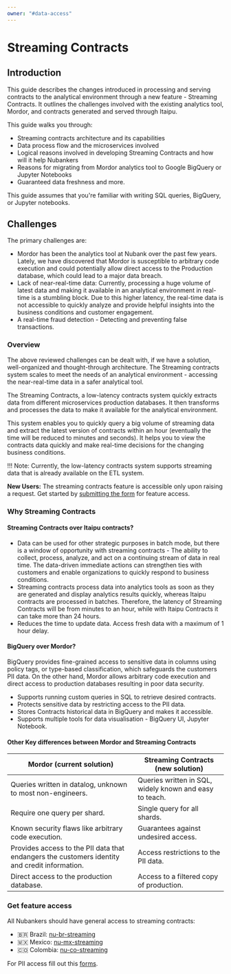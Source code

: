 ```yaml
---
owner: "#data-access"
---
```


<!-- markdownlint-disable MD026-->

# Streaming Contracts

## Introduction

This guide describes the changes introduced in processing and serving contracts to the analytical environment through a new feature - Streaming Contracts. It outlines the challenges involved with the existing analytics tool, Mordor, and contracts generated and served through Itaipu.

This guide walks you through:

- Streaming contracts architecture and its capabilities
- Data process flow and the microservices involved
- Logical reasons involved in developing Streaming Contracts and how will it help Nubankers
- Reasons for migrating from Mordor analytics tool to Google BigQuery or Jupyter Notebooks
- Guaranteed data freshness and more.

This guide assumes that you're familiar with writing SQL queries, BigQuery, or Jupyter notebooks.

## Challenges

The primary challenges are:

- Mordor has been the analytics tool at Nubank over the past few years. Lately, we have discovered that Mordor is susceptible to arbitrary code execution and could potentially allow direct access to the Production database, which could lead to a major data breach.
- Lack of near-real-time data: Currently, processing a huge volume of latest data and making it available in an analytical environment in real-time is a stumbling block. Due to this higher latency, the real-time data is not accessible to quickly analyze and provide helpful insights into the business conditions and customer engagement.
- A real-time fraud detection - Detecting and preventing false transactions.

### Overview

The above reviewed challenges can be dealt with, if we have a solution, well-organized and thought-through architecture. The Streaming contracts system scales to meet the needs of an analytical environment - accessing the near-real-time data in a safer analytical tool.

The Streaming Contracts, a low-latency contracts system quickly extracts data from different microservices production databases. It then transforms and processes the data to make it available for the analytical environment.

This system enables you to quickly query a big volume of streaming data and extract the latest version of contracts within an hour (eventually the time will be reduced to minutes and seconds). It helps you to view the contracts data quickly and make real-time decisions for the changing business conditions.

!!! Note: Currently, the low-latency contracts system supports streaming data that is already available on the ETL system.

**New Users:** The streaming contracts feature is accessible only upon raising a request. Get started by [submitting the form](https://forms.gle/isYrmebwiWzFvUkK6) for feature access.

### Why Streaming Contracts

#### Streaming Contracts over Itaipu contracts?

- Data can be used for other strategic purposes in batch mode, but there is a window of opportunity with streaming contracts - The ability to collect, process, analyze, and act on a continuing stream of data in real time. The data-driven immediate actions can strengthen ties with customers and enable organizations to quickly respond to business conditions.
- Streaming contracts process data into analytics tools as soon as they are generated and display analytics results quickly, whereas Itaipu contracts are processed in batches. Therefore, the latency of Streaming Contracts will be from minutes to an hour, while with Itaipu Contracts it can take more than 24 hours.
- Reduces the time to update data. Access fresh data with a maximum of 1 hour delay.

#### BigQuery over Mordor?

BigQuery provides fine-grained access to sensitive data in columns using policy tags, or type-based classification, which safeguards the customers PII data. On the other hand, Mordor allows arbitrary code execution and direct access to production databases resulting in poor data security.

- Supports running custom queries in SQL to retrieve desired contracts.
- Protects sensitive data by restricting access to the PII data.
- Stores Contracts historical data in BigQuery and makes it accessible.
- Supports multiple tools for data visualisation - BigQuery UI, Jupyter Notebook.

#### Other Key differences between Mordor and Streaming Contracts

|Mordor (current solution)|Streaming Contracts (new solution)|
|--------------------------|---------------------------------|
|Queries written in datalog, unknown to most non-engineers.|Queries written in SQL, widely known and easy to teach.|
|Require one query per shard.|Single query for all shards.|
|Known security flaws like arbitrary code execution.|Guarantees against undesired access.|
|Provides access to the PII data that endangers the customers identity and credit information.|Access restrictions to the PII data.|
|Direct access to the production database.|Access to a filtered copy of production.|

### Get feature access

All Nubankers should have general access to streaming contracts:

- 🇧🇷 Brazil: [nu-br-streaming](https://console.cloud.google.com/bigquery?project=nu-br-streaming)
- 🇲🇽 Mexico: [nu-mx-streaming](https://console.cloud.google.com/bigquery?project=nu-mx-streaming)
- 🇨🇴 Colombia: [nu-co-streaming](https://console.cloud.google.com/bigquery?project=nu-co-streaming)


For PII access fill out this [forms](https://nubank.atlassian.net/servicedesk/customer/portal/53/group/246/create/920).
